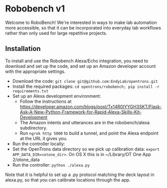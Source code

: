 # Robobench v1

Welcome to RoboBench! We're interested in ways to make lab automation more accessible, so that it can be incorporated into everyday lab workflows rather than only used for large repetitive projects.

## Installation

To install and use the Robobench Alexa/Echo integration, you need to download and set up the code, and set up an Amazon developer account with the appropriate settings.

* Download the code: `git clone git@github.com:EndyLab/opentrons.git`
* Install the required packages: `cd opentrons/robobench; pip install -r requirements.txt`
* Set up an Alexa development environment:
  * Follow the instructions at https://developer.amazon.com/blogs/post/Tx14R0IYYGH3SKT/Flask-Ask-A-New-Python-Framework-for-Rapid-Alexa-Skills-Kit-Development
  * The Amazon intents and utterances are in the robobench/alexa subdirectory.
  * Run `ngrok http 5000` to build a tunnel, and point the Alexa endpoint at the URL it gives you.
* Run the controller locally:
 * Set the OpenTrons data directory so we pick up calibration data: `export APP_DATA_DIR=<otone_dir>`. On OS X this is in ~/Library/OT One App 2/otone_data
 * Run the controller: `python ./alexa.py`

Note that it is helpful to set up a .py protocol matching the deck layout in alexa.py, so that you can calibrate locations through the app.
